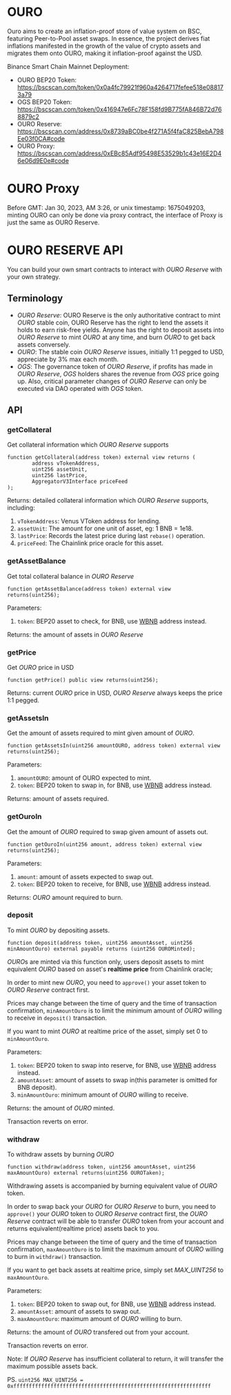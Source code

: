 OURO 
===
Ouro aims to create an inflation-proof store of value system on BSC, featuring Peer-to-Pool asset swaps. In essence, the project derives fiat inflations manifested in the growth of the value of crypto assets and migrates them onto OURO, making it inflation-proof against the USD.

Binance Smart Chain Mainnet Deployment:

* OURO BEP20 Token: https://bscscan.com/token/0x0a4fc79921f960a4264717fefee518e088173a79
* OGS BEP20 Token: https://bscscan.com/token/0x416947e6Fc78F158fd9B775fA846B72d768879c2
* OURO Reserve: https://bscscan.com/address/0x8739aBC0be4f271A5f4faC825BebA798Ee03f0CA#code
* OURO Proxy: https://bscscan.com/address/0xEBc85Adf95498E53529b1c43e16E2D46e06d9E0e#code

OURO Proxy
===
Before GMT: Jan 30, 2023, AM 3:26, or unix timestamp: 1675049203, minting OURO can only be done via proxy contract, the interface of Proxy is just the same as OURO Reserve.


OURO RESERVE API
===
You can build your own smart contracts to interact with *OURO Reserve* with your own strategy.

## Terminology
* *OURO Reserve*: OURO Reserve is the only authoritative contract to mint *OURO* stable coin, OURO Reserve has the right to lend the assets it holds to earn risk-free yields. Anyone has the right to deposit assets into *OURO Reserve* to mint *OURO* at any time, and burn *OURO* to get back assets conversely.
* *OURO*: The stable coin *OURO Reserve* issues, initially 1:1 pegged to USD, appreciate by 3% max each month.
* *OGS*: The governance token of *OURO Reserve*, if profits has made in *OURO Reserve*, *OGS* holders shares the revenue from *OGS* price going up. Also, critical parameter changes of *OURO Reserve* can only be executed via DAO operated with *OGS* token.

## API

### getCollateral
Get collateral information which *OURO Reserve* supports

```solidity
function getCollateral(address token) external view returns (
        address vTokenAddress,
        uint256 assetUnit,
        uint256 lastPrice,
        AggregatorV3Interface priceFeed
);
```

Returns: detailed collateral information which *OURO Reserve* supports, including:
1. `vTokenAddress`: Venus VToken address for lending.
2. `assetUnit`: The amount for one unit of asset, eg: 1 BNB = 1e18.
3. `lastPrice`: Records the latest price during last `rebase()` operation.
4. `priceFeed`: The Chainlink price oracle for this asset.

### getAssetBalance
Get total collateral balance in *OURO Reserve*

```solidity
function getAssetBalance(address token) external view returns(uint256);
```
Parameters:

1. `token`: BEP20 asset to check, for BNB, use [WBNB](https://bscscan.com/token/0xbb4CdB9CBd36B01bD1cBaEBF2De08d9173bc095c) address instead.

Returns: the amount of assets in *OURO Reserve*

### getPrice
Get *OURO* price in USD

```solidity
function getPrice() public view returns(uint256);
```

Returns: current *OURO* price in USD, *OURO Reserve* always keeps the price 1:1 pegged.

### getAssetsIn
Get the amount of assets required to mint given amount of *OURO*.

```solidity
function getAssetsIn(uint256 amountOURO, address token) external view returns(uint256);
```
Parameters:

1. `amountOURO`: amount of OURO expected to mint.
2. `token`: BEP20 token to swap in, for BNB, use [WBNB](https://bscscan.com/token/0xbb4CdB9CBd36B01bD1cBaEBF2De08d9173bc095c) address instead.

Returns: amount of assets required.

### getOuroIn
Get the amount of *OURO* required to swap given amount of assets out.

```solidity
function getOuroIn(uint256 amount, address token) external view returns(uint256);
```

Parameters:

1. `amount`: amount of assets expected to swap out.
2. `token`: BEP20 token to receive, for BNB, use [WBNB](https://bscscan.com/token/0xbb4CdB9CBd36B01bD1cBaEBF2De08d9173bc095c) address instead.

Returns: *OURO* amount required to burn.

### deposit
To mint *OURO* by depositing assets.

```solidity
function deposit(address token, uint256 amountAsset, uint256 minAmountOuro) external payable returns (uint256 OUROMinted);
```
*OURO*s are minted via this function only, users deposit assets to mint equivalent *OURO* based on asset's **realtime price** from Chainlink oracle;

In order to mint new *OURO*, you need to `approve()` your asset token to *OURO Reserve* contract first.

Prices may change between the time of query and the time of transaction confirmation, 
`minAmountOuro` is to limit the minimum amount of *OURO* willing to receive in `deposit()` transaction.

If you want to mint *OURO* at realtime price of the asset, simply set 0 to `minAmountOuro`.

Parameters:

1. `token`: BEP20 token to swap into reserve, for BNB, use [WBNB](https://bscscan.com/token/0xbb4CdB9CBd36B01bD1cBaEBF2De08d9173bc095c) address instead.
2. `amountAsset`: amount of assets to swap in(this parameter is omitted for BNB deposit).
3. `minAmountOuro`: minimum amount of *OURO* willing to receive.

Returns: the amount of *OURO* minted.

Transaction reverts on error.

### withdraw
To withdraw assets by burning *OURO*

```solidity
function withdraw(address token, uint256 amountAsset, uint256 maxAmountOuro) external returns(uint256 OUROTaken);
```
Withdrawing assets is accompanied by burning equivalent value of *OURO* token.

In order to swap back your *OURO* for *OURO Reserve* to burn, you need to `approve()` your *OURO* token to *OURO Reserve* contract first, 
the *OURO Reserve* contract will be able to transfer *OURO* token from your account and returns equivalent(realtime price) assets back to you.

Prices may change between the time of query and the time of transaction confirmation, 
`maxAmountOuro` is to limit the maximum amount of *OURO* willing to burn in `withdraw()` transaction.

If you want to get back assets at realtime price, simply set *MAX_UINT256* to `maxAmountOuro`.

Parameters:

1. `token`: BEP20 token to swap out, for BNB, use [WBNB](https://bscscan.com/token/0xbb4CdB9CBd36B01bD1cBaEBF2De08d9173bc095c) address instead.
2. `amountAsset`: amount of assets to swap out.
3. `maxAmountOuro`: maximum amount of *OURO* willing to burn.

Returns: the amount of *OURO* transfered out from your account.

Transaction reverts on error. 

Note: If *OURO Reserve* has insufficient collateral to return, it will transfer the maximum possible assets back.

PS. `uint256 MAX_UINT256 = 0xffffffffffffffffffffffffffffffffffffffffffffffffffffffffffffffff`
